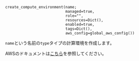 ```
create_compute_environment(name;
                           managed=true,
                           role="",
                           resources=Dict(),
                           enabled=true,
                           tags=Dict(),
                           aws_config=global_aws_config())
```

`name`という名前の`type`タイプの計算環境を作成します。

AWSのドキュメントは[こちら](https://docs.aws.amazon.com/batch/latest/APIReference/API_CreateComputeEnvironment.html)を参照してください。
